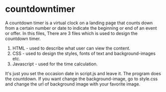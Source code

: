 # countdowntimer

A countdown timer is a virtual clock on a landing page that counts down from a certain number or date to indicate the beginning or end of an event or offer.
In this files, There are 3 files which is used to design the countdown timer.
1. HTML - used to describe what user can view the content. 
2. CSS -  used to design the styles, fonts of text and background-images etc.
3. Javascript - used for the time calculation.

It's just you set the occasion date in script.js and leave it. The program does the countdown.
If you want change the background-image, go to style.css and change the url of background image with your favorite image.
